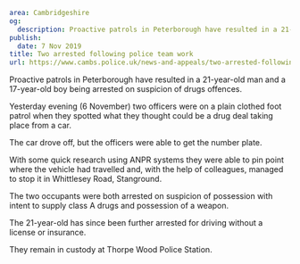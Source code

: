 ```yaml
area: Cambridgeshire
og:
  description: Proactive patrols in Peterborough have resulted in a 21-year-old man and a 17-year-old boy being arrested on suspicion of drugs offences.
publish:
  date: 7 Nov 2019
title: Two arrested following police team work
url: https://www.cambs.police.uk/news-and-appeals/two-arrested-following-police-team-work
```

Proactive patrols in Peterborough have resulted in a 21-year-old man and a 17-year-old boy being arrested on suspicion of drugs offences.

Yesterday evening (6 November) two officers were on a plain clothed foot patrol when they spotted what they thought could be a drug deal taking place from a car.

The car drove off, but the officers were able to get the number plate.

With some quick research using ANPR systems they were able to pin point where the vehicle had travelled and, with the help of colleagues, managed to stop it in Whittlesey Road, Stanground.

The two occupants were both arrested on suspicion of possession with intent to supply class A drugs and possession of a weapon.

The 21-year-old has since been further arrested for driving without a license or insurance.

They remain in custody at Thorpe Wood Police Station.
